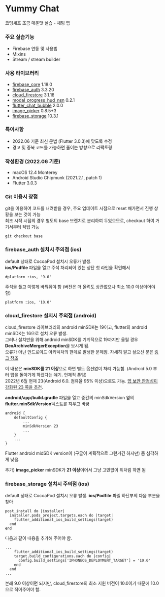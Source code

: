 # Yummy Chat

코딩셰프 조금 매운맛 실습 - 채팅 앱

### 주요 실습기능

* Firebase 연동 및 사용법
* Mixins
* Stream / stream builder

### 사용 라이브러리

* [firebase_core](https://pub.dev/packages/firebase_core) 1.18.0
* [firebase_auth](https://pub.dev/packages/firebase_auth) 3.3.20
* [cloud_firestore](https://pub.dev/packages/cloud_firestore) 3.1.18
* [modal_progress_hud_nsn](https://pub.dev/packages/modal_progress_hud_nsn) 0.2.1
* [flutter_chat_bubble](https://pub.dev/packages/flutter_chat_bubble) 2.0.0
* [image_picker](https://pub.dev/packages/image_picker) 0.8.5+3
* [firebase_storage](https://pub.dev/packages/firebase_storage) 10.3.1

### 특이사항

* 2022.06 기준 최신 문법 (Flutter 3.0.3)에 맞도록 수정
* 경고 및 중복 코드를 가능하면 줄이는 방향으로 리팩토링

### 작성환경 (2022.06 기준)

* macOS 12.4 Monterey
* Android Studio Chipmunk (2021.2.1, patch 1)
* Flutter 3.0.3

### Git 이용시 장점

git을 이용하여 코드를 내려받을 경우, 주요 업데이트 시점으로 reset 해가면서 진행 상황을 보는 것이 가능  
최초 시작 시점의 경우 별도의 base 브랜치로 분리하여 두었으므로, checkout 하여 거기서부터 작업 가능

```
git checkout base
```

### firebase_auth 설치시 주의점 (ios)

default 상태로 CocoaPod 설치시 오류가 발생.  
**ios/Podfile** 파일을 열고 주석 처리되어 있는 상단 첫 라인을 확인해서

```
#platform :ios, '9.0'
```

주석을 풀고 이렇게 바꿔줘야 함 (버전은 더 올려도 상관없으나 최소 10.0 이상이어야 함)

```
platform :ios, '10.0'
```

### cloud_firestore 설치시 주의점 (android)

cloud_firestore 라이브러리의 android minSDK는 19이고, flutter의 android minSDK는 16으로 설치 오류 발생.  
그러나 설치만을 위해 android minSDK를 기계적으로 19까지만 올릴 경우 **DexArchiveMergerException**을 보시게 됨.  
오류가 아닌 안드로이드 아키텍처의 한계로 발생한 문제임. 자세히 알고 싶으신 분은 [링크 참조](https://developer.android.com/studio/build/multidex?hl=ko)

이 내용은 **minSDK를 21 이상**으로 하면 별도 옵션없이 처리 가능함. (Android 5.0 부터 앱을 돌아가게 하겠다는 얘기. 언제적 폰임)  
2022년 6월 현재 23(Android 6.0. 점유율 95% 이상)으로도 가능. <u>앱 보안 안정성이 강화된 23 쪽을 추천</u>.

**android/app/build.gradle** 파일을 열고 중간의 minSdkVersion 옆의 **flutter.minSdkVersion**텍스트를 지우고 바꿈

```
android {
    defaultConfig {
        ...
        minSdkVersion 23
        ...
    }
    ...
}
```

Flutter android midSDK version이 (구글이 계획적으로 그런거긴 하지만) 좀 심각하게 낮음.

추가) **image_picker** minSDK가 **21 이상**이어서 그냥 고민없이 위처럼 하면 됨

### firebase_storage 설치시 주의점 (ios)

default 상태로 CocoaPod 설치시 오류 발생.
**ios/Podfile** 파일 하단부의 다음 부분을 찾아

```
post_install do |installer|
  installer.pods_project.targets.each do |target|
    flutter_additional_ios_build_settings(target)
  end
end
```

다음과 같이 내용을 추가해 주어야 함.

```
...
    flutter_additional_ios_build_settings(target)
    target.build_configurations.each do |config|
      config.build_settings['IPHONEOS_DEPLOYMENT_TARGET'] = '10.0'
    end
  end
...
```

본래 9.0 이상이면 되지만, cloud_firestore의 최소 지원 버전이 10.0이기 때문에 10.0으로 적어주어야 함.


